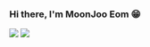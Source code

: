 <h3 align="left">
Hi there, I'm MoonJoo Eom 😁
</h3>  

<!-- <h3 align="left">Tech Stack 🛠</h3> -->

<!-- <p align="left">
<img src="https://img.shields.io/badge/HTML5-E34F26?style=flat-square&logo=html5&logoColor=white"/></a>
<img src="https://img.shields.io/badge/CSS3-1572B6?style=flat-square&logo=css3&logoColor=white"/></a>
<img src="https://img.shields.io/badge/JavaScript-F7DF1E?style=flat-square&logo=javascript&logoColor=black"/></a>
<img src="https://img.shields.io/badge/TypeScript-007ACC?style=flat-square&logo=typescript&logoColor=white"/></a>
<img src="https://img.shields.io/badge/React-20232A?style=flat-square&logo=react&logoColor=61DAFB"/></a>
<img src="https://img.shields.io/badge/React_Native-20232A?style=flat-square&logo=react&logoColor=61DAFB"/></a>
<img src="https://img.shields.io/badge/Electron-191970?style=for-the-badge&logo=Electron&logoColor=white"/></a>
</p>
<p align="left">
<img src="https://img.shields.io/badge/Redux-593D88?style=flat-square&logo=redux&logoColor=white"/></a>
<img src="https://img.shields.io/badge/styled--components-DB7093?style=flat-square&logo=styled-components&logoColor=white"/></a>
<img src="https://img.shields.io/badge/Sass-CC6699?style=flat-square&logo=sass&logoColor=white"/></a>
<img src="https://img.shields.io/badge/GitLab-330F63?style=flat-square&logo=gitlab&logoColor=white" /></a>
<img src="https://img.shields.io/badge/GitHub-100000?style=flat-square&logo=github&logoColor=white" /></a>
<img src="https://img.shields.io/badge/Firebase-FFCA28?style=flat-square&logo=Firebase&logoColor=white" /></a>
</p> -->

<!-- <h3 align="left">Contact 📞</h3> -->

<p align="left">
<a href="https://velog.io/@eommoonjoo"><img src="https://img.shields.io/badge/Velog-00B336?style=flat-square&logo=Vimeo&logoColor=white"/></a>
<a/><a href="mailto:eommoonjoo@gmail.com"><img src="https://img.shields.io/badge/Gmail-D14836?style=flat-square&logo=Gmail&logoColor=white"/></a></a>

</p>

